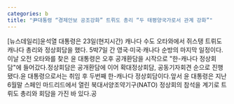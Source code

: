 ```yaml
---
categories: b
title: "尹대통령 “경제안보 공조강화” 트뤼도 총리 “두 태평양국가로서 관계 강화”"
---
```

[뉴스데일리]윤석열 대통령은 23일(현지시간) 캐나다 수도 오타와에서 쥐스탱 트뤼도 캐나다 총리와 정상회담을 했다. 5박7일 간 영국·미국·캐나다 순방의 마지막 일정이다.이날 오전 오타와를 찾은 윤 대통령은 오후 공개환담을 시작으로 "한-캐나다 정상회담"에 들어갔다.정상회담은 공개환담에 이어 확대정상회담, 공동기자회견 순으로 진행됐다.윤 대통령으로서는 취임 후 두번째 한-캐나다 정상회담이다.앞서 윤 대통령은 지난 6월말 스페인 마드리드에서 열린 북대서양조약기구(NATO) 정상회의 참석을 계기로 트뤼도 총리와 회담을 가진 바 있다.공